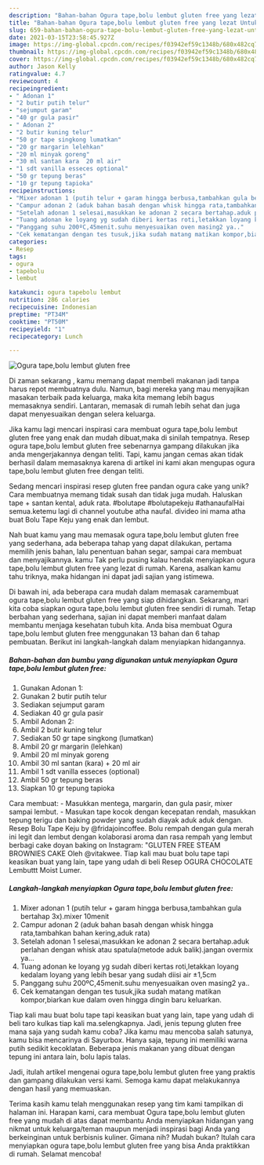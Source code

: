 ```yaml
---
description: "Bahan-bahan Ogura tape,bolu lembut gluten free yang lezat Untuk Jualan"
title: "Bahan-bahan Ogura tape,bolu lembut gluten free yang lezat Untuk Jualan"
slug: 659-bahan-bahan-ogura-tape-bolu-lembut-gluten-free-yang-lezat-untuk-jualan
date: 2021-03-15T23:58:45.927Z
image: https://img-global.cpcdn.com/recipes/f03942ef59c1348b/680x482cq70/ogura-tapebolu-lembut-gluten-free-foto-resep-utama.jpg
thumbnail: https://img-global.cpcdn.com/recipes/f03942ef59c1348b/680x482cq70/ogura-tapebolu-lembut-gluten-free-foto-resep-utama.jpg
cover: https://img-global.cpcdn.com/recipes/f03942ef59c1348b/680x482cq70/ogura-tapebolu-lembut-gluten-free-foto-resep-utama.jpg
author: Jason Kelly
ratingvalue: 4.7
reviewcount: 4
recipeingredient:
- " Adonan 1"
- "2 butir putih telur"
- "sejumput garam"
- "40 gr gula pasir"
- " Adonan 2"
- "2 butir kuning telur"
- "50 gr tape singkong lumatkan"
- "20 gr margarin lelehkan"
- "20 ml minyak goreng"
- "30 ml santan kara  20 ml air"
- "1 sdt vanilla esseces optional"
- "50 gr tepung beras"
- "10 gr tepung tapioka"
recipeinstructions:
- "Mixer adonan 1 (putih telur + garam hingga berbusa,tambahkan gula bertahap 3x).mixer 10menit"
- "Campur adonan 2 (aduk bahan basah dengan whisk hingga rata,tambahkan bahan kering,aduk rata)"
- "Setelah adonan 1 selesai,masukkan ke adonan 2 secara bertahap.aduk perlahan dengan whisk atau spatula(metode aduk balik).jangan overmix ya..."
- "Tuang adonan ke loyang yg sudah diberi kertas roti,letakkan loyang kedalam loyang yang lebih besar yang sudah diisi air ±1,5cm"
- "Panggang suhu 200ºC,45menit.suhu menyesuaikan oven masing2 ya.."
- "Cek kematangan dengan tes tusuk,jika sudah matang matikan kompor,biarkan kue dalam oven hingga dingin baru keluarkan."
categories:
- Resep
tags:
- ogura
- tapebolu
- lembut

katakunci: ogura tapebolu lembut 
nutrition: 286 calories
recipecuisine: Indonesian
preptime: "PT34M"
cooktime: "PT50M"
recipeyield: "1"
recipecategory: Lunch

---
```



![Ogura tape,bolu lembut gluten free](https://img-global.cpcdn.com/recipes/f03942ef59c1348b/680x482cq70/ogura-tapebolu-lembut-gluten-free-foto-resep-utama.jpg)

Di zaman  sekarang , kamu memang dapat membeli makanan jadi tanpa harus repot membuatnya dulu. Namun, bagi mereka yang mau menyajikan masakan terbaik pada keluarga, maka kita memang lebih bagus memasaknya sendiri. Lantaran, memasak di rumah lebih sehat dan juga dapat menyesuaikan dengan selera keluarga.

Jika kamu lagi mencari inspirasi cara membuat ogura tape,bolu lembut gluten free yang enak dan mudah dibuat,maka di sinilah tempatnya. Resep ogura tape,bolu lembut gluten free  sebenarnya gampang dilakukan jika anda mengerjakannya dengan teliti. Tapi, kamu jangan cemas akan tidak berhasil dalam memasaknya 
karena di artikel ini kami akan mengupas ogura tape,bolu lembut gluten free dengan teliti.  

Sedang mencari inspirasi resep gluten free pandan ogura cake yang unik? Cara membuatnya memang tidak susah dan tidak juga mudah. Haluskan tape + santan kental, aduk rata. #bolutape #bolutapekeju #athanaufalHai semua.ketemu lagi di channel youtube atha naufal. divideo ini mama atha buat Bolu Tape Keju yang enak dan lembut.

Nah buat kamu yang mau memasak ogura tape,bolu lembut gluten free yang sederhana, ada beberapa tahap yang dapat dilakukan, pertama memilih jenis bahan, lalu penentuan bahan segar, sampai cara membuat dan menyajikannya. kamu Tak perlu pusing kalau hendak menyiapkan ogura tape,bolu lembut gluten free yang lezat di rumah. Karena, asalkan kamu  tahu triknya, maka hidangan ini dapat jadi sajian yang istimewa.

Di bawah ini, ada beberapa cara mudah dalam memasak caramembuat ogura tape,bolu lembut gluten free yang siap dihidangkan. Sekarang, mari kita coba siapkan ogura tape,bolu lembut gluten free sendiri di rumah. Tetap berbahan yang sederhana, sajian ini dapat memberi manfaat dalam membantu menjaga kesehatan tubuh kita. Anda bisa membuat Ogura tape,bolu lembut gluten free menggunakan 13 bahan dan 6 tahap pembuatan. Berikut ini langkah-langkah dalam menyiapkan hidangannya.

<!--inarticleads1-->

##### Bahan-bahan dan bumbu yang digunakan untuk menyiapkan Ogura tape,bolu lembut gluten free:

1. Gunakan  Adonan 1:
1. Gunakan 2 butir putih telur
1. Sediakan sejumput garam
1. Sediakan 40 gr gula pasir
1. Ambil  Adonan 2:
1. Ambil 2 butir kuning telur
1. Sediakan 50 gr tape singkong (lumatkan)
1. Ambil 20 gr margarin (lelehkan)
1. Ambil 20 ml minyak goreng
1. Ambil 30 ml santan (kara) + 20 ml air
1. Ambil 1 sdt vanilla esseces (optional)
1. Ambil 50 gr tepung beras
1. Siapkan 10 gr tepung tapioka


Cara membuat: - Masukkan mentega, margarin, dan gula pasir, mixer sampai lembut. - Masukan tape kocok dengan kecepatan rendah, masukkan tepung terigu dan baking powder yang sudah diayak aduk aduk dengan. Resep Bolu Tape Keju by @fridajoincoffee. Bolu rempah dengan gula merah ini legit dan lembut dengan kolaborasi aroma dan rasa rempah yang lembut berbagi cake doyan baking on Instagram: &#34;GLUTEN FREE STEAM BROWNIES CAKE Oleh @vitakwee. Tiap kali mau buat bolu tape tapi keasikan buat yang lain, tape yang udah di beli Resep OGURA CHOCOLATE Lembuttt Moist Lumer. 

<!--inarticleads2-->

##### Langkah-langkah menyiapkan Ogura tape,bolu lembut gluten free:

1. Mixer adonan 1 (putih telur + garam hingga berbusa,tambahkan gula bertahap 3x).mixer 10menit
1. Campur adonan 2 (aduk bahan basah dengan whisk hingga rata,tambahkan bahan kering,aduk rata)
1. Setelah adonan 1 selesai,masukkan ke adonan 2 secara bertahap.aduk perlahan dengan whisk atau spatula(metode aduk balik).jangan overmix ya...
1. Tuang adonan ke loyang yg sudah diberi kertas roti,letakkan loyang kedalam loyang yang lebih besar yang sudah diisi air ±1,5cm
1. Panggang suhu 200ºC,45menit.suhu menyesuaikan oven masing2 ya..
1. Cek kematangan dengan tes tusuk,jika sudah matang matikan kompor,biarkan kue dalam oven hingga dingin baru keluarkan.


Tiap kali mau buat bolu tape tapi keasikan buat yang lain, tape yang udah di beli taro kulkas tiap kali ma.selengkapnya. Jadi, jenis tepung gluten free mana saja yang sudah kamu coba? Jika kamu mau mencoba salah satunya, kamu bisa mencarinya di Sayurbox. Hanya saja, tepung ini memiliki warna putih sedikit kecoklatan. Beberapa jenis makanan yang dibuat dengan tepung ini antara lain, bolu lapis talas. 

Jadi, itulah artikel mengenai  ogura tape,bolu lembut gluten free  yang praktis dan gampang dilakukan versi kami. Semoga kamu dapat melakukannya dengan hasil yang memuaskan. 

Terima kasih kamu telah menggunakan resep yang tim kami tampilkan di halaman ini. Harapan kami, cara membuat  Ogura tape,bolu lembut gluten free yang mudah di atas dapat membantu Anda menyiapkan hidangan yang nikmat untuk keluarga/teman maupun menjadi inspirasi bagi Anda yang berkeinginan untuk berbisnis kuliner. Gimana nih? Mudah bukan? Itulah cara menyiapkan ogura tape,bolu lembut gluten free yang bisa Anda praktikkan di rumah. Selamat mencoba!

